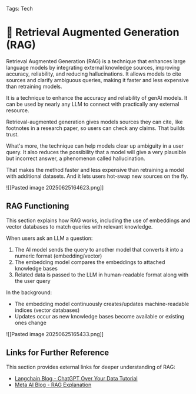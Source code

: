 Tags: Tech

# 🚀 Retrieval Augmented Generation (RAG)

Retrieval Augmented Generation (RAG) is a technique that enhances large language models by integrating external knowledge sources, improving accuracy, reliability, and reducing hallucinations. It allows models to cite sources and clarify ambiguous queries, making it faster and less expensive than retraining models.

It is a technique to enhance the accuracy and reliability of genAI models. It can be used by nearly any LLM to connect with practically any external resource.

Retrieval-augmented generation gives models sources they can cite, like footnotes in a research paper, so users can check any claims. That builds trust.

What's more, the technique can help models clear up ambiguity in a user query. It also reduces the possibility that a model will give a very plausible but incorrect answer, a phenomenon called hallucination.

That makes the method faster and less expensive than retraining a model with additional datasets. And it lets users hot-swap new sources on the fly.

![[Pasted image 20250625164623.png]]

## RAG Functioning

This section explains how RAG works, including the use of embeddings and vector databases to match queries with relevant knowledge.

When users ask an LLM a question:
1. The AI model sends the query to another model that converts it into a numeric format (embedding/vector)
2. The embedding model compares the embeddings to attached knowledge bases
3. Related data is passed to the LLM in human-readable format along with the user query

In the background:
- The embedding model continuously creates/updates machine-readable indices (vector databases)
- Updates occur as new knowledge bases become available or existing ones change

![[Pasted image 20250625165433.png]]

## Links for Further Reference

This section provides external links for deeper understanding of RAG:

- [Langchain Blog - ChatGPT Over Your Data Tutorial](https://blog.langchain.com/tutorial-chatgpt-over-your-data/)
- [Meta AI Blog - RAG Explanation](https://ai.meta.com/blog/retrieval-augmented-generation-streamlining-the-creation-of-intelligent-natural-language-processing-models/)
